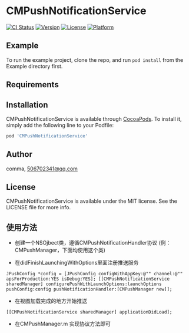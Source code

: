 # CMPushNotificationService

[![CI Status](http://img.shields.io/travis/comma/CMPushNotificationService.svg?style=flat)](https://travis-ci.org/comma/CMPushNotificationService)
[![Version](https://img.shields.io/cocoapods/v/CMPushNotificationService.svg?style=flat)](http://cocoapods.org/pods/CMPushNotificationService)
[![License](https://img.shields.io/cocoapods/l/CMPushNotificationService.svg?style=flat)](http://cocoapods.org/pods/CMPushNotificationService)
[![Platform](https://img.shields.io/cocoapods/p/CMPushNotificationService.svg?style=flat)](http://cocoapods.org/pods/CMPushNotificationService)

## Example

To run the example project, clone the repo, and run `pod install` from the Example directory first.

## Requirements

## Installation

CMPushNotificationService is available through [CocoaPods](http://cocoapods.org). To install
it, simply add the following line to your Podfile:

```ruby
pod 'CMPushNotificationService'
```

## Author

comma, 506702341@qq.com

## License

CMPushNotificationService is available under the MIT license. See the LICENSE file for more info.

## 使用方法

* 创建一个NSOjbect类，遵循CMPushNotificationHandler协议 (例：CMPushManager，下面均使用这个类)

* 在didFinishLaunchingWithOptions里面注册推送服务

`JPushConfig *config = [JPushConfig configWithAppKey:@"" channel:@"" apsForProduction:YES isDebug:YES];
[[CMPushNotificationService sharedManager] configurePushWithLaunchOptions:launchOptions pushConfig:config pushNotificationHandler:[CMPushManager new]];
`

* 在视图加载完成的地方开始推送

`[[CMPushNotificationService sharedManager] applicationDidLoad];
`

* 在CMPushManager.m 实现协议方法即可

